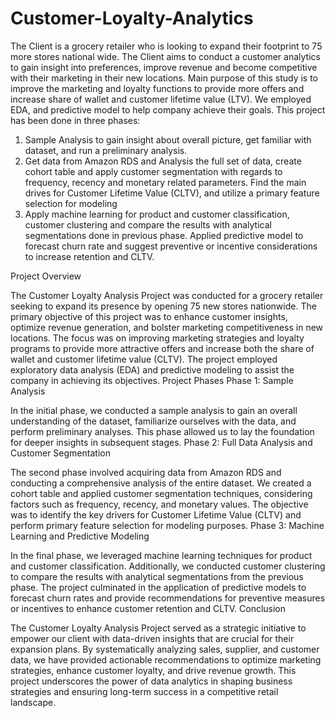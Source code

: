# Customer-Loyalty-Analytics

The Client is a grocery retailer who is looking to expand their footprint to 75 more stores national wide. The Client aims to conduct a customer analytics to gain insight into preferences, improve revenue and become competitive with their marketing in their new locations. Main purpose of this study is to improve the marketing and loyalty functions to provide more offers and increase share of wallet and customer lifetime value (LTV). We employed EDA, and predictive model to help company achieve their goals. 
This project has been done in three phases:
 1. Sample Analysis to gain insight about overall picture, get familiar with dataset, and run a preliminary analysis. 
 2. Get data from Amazon RDS and Analysis the full set of data, create cohort table and apply customer segmentation with regards to frequency, recency and monetary related parameters. Find the main drives for Customer Lifetime Value (CLTV), and utilize a primary feature selection for modeling
3.  Apply machine learning for product and customer classification, customer clustering and compare the results with analytical segmentations done in previous phase. Applied predictive model to forecast churn rate and suggest preventive or incentive considerations to increase retention and CLTV. 

Project Overview

The Customer Loyalty Analysis Project was conducted for a grocery retailer seeking to expand its presence by opening 75 new stores nationwide. The primary objective of this project was to enhance customer insights, optimize revenue generation, and bolster marketing competitiveness in new locations. The focus was on improving marketing strategies and loyalty programs to provide more attractive offers and increase both the share of wallet and customer lifetime value (CLTV). The project employed exploratory data analysis (EDA) and predictive modeling to assist the company in achieving its objectives.
Project Phases
Phase 1: Sample Analysis

In the initial phase, we conducted a sample analysis to gain an overall understanding of the dataset, familiarize ourselves with the data, and perform preliminary analyses. This phase allowed us to lay the foundation for deeper insights in subsequent stages.
Phase 2: Full Data Analysis and Customer Segmentation

The second phase involved acquiring data from Amazon RDS and conducting a comprehensive analysis of the entire dataset. We created a cohort table and applied customer segmentation techniques, considering factors such as frequency, recency, and monetary values. The objective was to identify the key drivers for Customer Lifetime Value (CLTV) and perform primary feature selection for modeling purposes.
Phase 3: Machine Learning and Predictive Modeling

In the final phase, we leveraged machine learning techniques for product and customer classification. Additionally, we conducted customer clustering to compare the results with analytical segmentations from the previous phase. The project culminated in the application of predictive models to forecast churn rates and provide recommendations for preventive measures or incentives to enhance customer retention and CLTV.
Conclusion

The Customer Loyalty Analysis Project served as a strategic initiative to empower our client with data-driven insights that are crucial for their expansion plans. By systematically analyzing sales, supplier, and customer data, we have provided actionable recommendations to optimize marketing strategies, enhance customer loyalty, and drive revenue growth. This project underscores the power of data analytics in shaping business strategies and ensuring long-term success in a competitive retail landscape.
